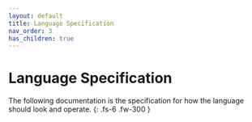 ```yaml
---
layout: default
title: Language Specification
nav_order: 3
has_children: true
---
```


# Language Specification

The following documentation is the specification for how the language should
look and operate.
{: .fs-6 .fw-300 }
